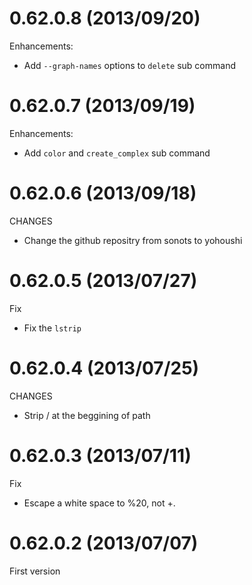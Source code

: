 # 0.62.0.8 (2013/09/20)

Enhancements:

* Add `--graph-names` options to `delete` sub command

# 0.62.0.7 (2013/09/19)

Enhancements:

* Add `color` and `create_complex` sub command

# 0.62.0.6 (2013/09/18)

CHANGES

* Change the github repositry from sonots to yohoushi

# 0.62.0.5 (2013/07/27)

Fix

* Fix the `lstrip`

# 0.62.0.4 (2013/07/25)

CHANGES

* Strip / at the beggining of path

# 0.62.0.3 (2013/07/11)

Fix

* Escape a white space to %20, not +.

# 0.62.0.2 (2013/07/07)

First version

